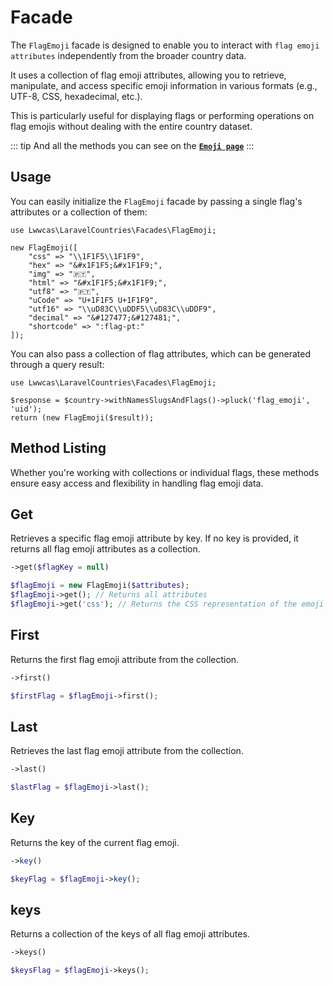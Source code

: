 # Facade

The `FlagEmoji` facade is designed to enable you to interact with `flag emoji attributes` independently from the broader country data.

It uses a collection of flag emoji attributes, allowing you to retrieve, manipulate, and access specific emoji information in various formats (e.g., UTF-8, CSS, hexadecimal, etc.).

This is particularly useful for displaying flags or performing operations on flag emojis without dealing with the entire country dataset.

::: tip
And all the methods you can see on the **[`Emoji page`](/flag/emoji.html#emoji)**
:::

## Usage

You can easily initialize the `FlagEmoji` facade by passing a single flag's attributes or a collection of them:

```php{3}
use Lwwcas\LaravelCountries\Facades\FlagEmoji;

new FlagEmoji([
    "css" => "\\1F1F5\\1F1F9",
    "hex" => "&#x1F1F5;&#x1F1F9;",
    "img" => "🇵🇹",
    "html" => "&#x1F1F5;&#x1F1F9;",
    "utf8" => "🇵🇹",
    "uCode" => "U+1F1F5 U+1F1F9",
    "utf16" => "\\uD83C\\uDDF5\\uD83C\\uDDF9",
    "decimal" => "&#127477;&#127481;",
    "shortcode" => ":flag-pt:"
]);
```

You can also pass a collection of flag attributes, which can be generated through a query result:

```php{4}
use Lwwcas\LaravelCountries\Facades\FlagEmoji;

$response = $country->withNamesSlugsAndFlags()->pluck('flag_emoji', 'uid');
return (new FlagEmoji($result));

```

## Method Listing

Whether you're working with collections or individual flags, these methods ensure easy access and flexibility in handling flag emoji data.

## Get

Retrieves a specific flag emoji attribute by key. If no key is provided, it returns all flag emoji attributes as a collection.

```php
->get($flagKey = null)
```

```php
$flagEmoji = new FlagEmoji($attributes);
$flagEmoji->get(); // Returns all attributes
$flagEmoji->get('css'); // Returns the CSS representation of the emoji
```

## First

Returns the first flag emoji attribute from the collection.

```php
->first()
```

```php
$firstFlag = $flagEmoji->first();
```

## Last

Retrieves the last flag emoji attribute from the collection.

```php
->last()
```

```php
$lastFlag = $flagEmoji->last();
```

## Key

Returns the key of the current flag emoji.

```php
->key()
```

```php
$keyFlag = $flagEmoji->key();
```

## keys

Returns a collection of the keys of all flag emoji attributes.

```php
->keys()
```

```php
$keysFlag = $flagEmoji->keys();
```
